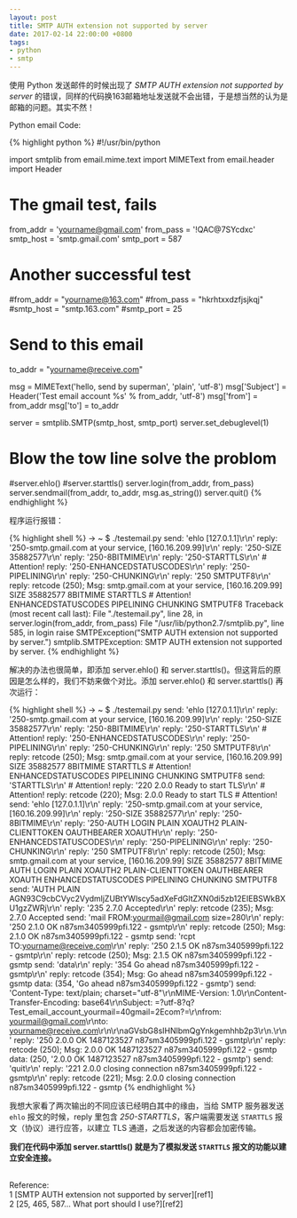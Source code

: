 ```yaml
---
layout: post
title: SMTP AUTH extension not supported by server
date: 2017-02-14 22:00:00 +0800
tags:
- python
- smtp
---
```


使用 Python 发送邮件的时候出现了 *SMTP AUTH extension not supported by server* 的错误，同样的代码换163邮箱地址发送就不会出错，于是想当然的认为是邮箱的问题。其实不然！

Python email Code:

{% highlight python %}
#!/usr/bin/python

import smtplib
from email.mime.text import MIMEText
from email.header import Header

# The gmail test, fails
from_addr = 'yourname@gmail.com'
from_pass = '!QAC@7SYcdxc'
smtp_host = 'smtp.gmail.com'
smtp_port = 587

# Another successful test
#from_addr = "yourname@163.com"
#from_pass = "hkrhtxxdzfjsjkqj"
#smtp_host = "smtp.163.com"
#smtp_port = 25

# Send to this email
to_addr = "yourname@receive.com"

msg = MIMEText('hello, send by superman', 'plain', 'utf-8')
msg['Subject'] = Header('Test email account %s' % from_addr, 'utf-8')
msg['from'] = from_addr
msg['to'] = to_addr

server = smtplib.SMTP(smtp_host, smtp_port)
server.set_debuglevel(1)
# Blow the tow line solve the problom
#server.ehlo()
#server.starttls()
server.login(from_addr, from_pass)
server.sendmail(from_addr, to_addr, msg.as_string())
server.quit()
{% endhighlight %}

程序运行报错：

{% highlight shell %}
→ ~ $ ./testemail.py 
send: 'ehlo [127.0.1.1]\r\n'
reply: '250-smtp.gmail.com at your service, [160.16.209.99]\r\n'
reply: '250-SIZE 35882577\r\n'
reply: '250-8BITMIME\r\n'
reply: '250-STARTTLS\r\n'   # Attention!
reply: '250-ENHANCEDSTATUSCODES\r\n'
reply: '250-PIPELINING\r\n'
reply: '250-CHUNKING\r\n'
reply: '250 SMTPUTF8\r\n'
reply: retcode (250); Msg: smtp.gmail.com at your service, [160.16.209.99]
SIZE 35882577
8BITMIME
STARTTLS # Attention!
ENHANCEDSTATUSCODES
PIPELINING
CHUNKING
SMTPUTF8
Traceback (most recent call last):
  File "./testemail.py", line 28, in <module>
    server.login(from_addr, from_pass)
  File "/usr/lib/python2.7/smtplib.py", line 585, in login
    raise SMTPException("SMTP AUTH extension not supported by server.")
smtplib.SMTPException: SMTP AUTH extension not supported by server.
{% endhighlight %}

解决的办法也很简单，即添加 server.ehlo() 和 server.starttls()。但这背后的原因是怎么样的，我们不妨来做个对比。添加 server.ehlo() 和 server.starttls() 再次运行：

{% highlight shell %}
→ ~ $ ./testemail.py 
send: 'ehlo [127.0.1.1]\r\n'
reply: '250-smtp.gmail.com at your service, [160.16.209.99]\r\n'
reply: '250-SIZE 35882577\r\n'
reply: '250-8BITMIME\r\n'
reply: '250-STARTTLS\r\n'   # Attention!
reply: '250-ENHANCEDSTATUSCODES\r\n'
reply: '250-PIPELINING\r\n'
reply: '250-CHUNKING\r\n'
reply: '250 SMTPUTF8\r\n'
reply: retcode (250); Msg: smtp.gmail.com at your service, [160.16.209.99]
SIZE 35882577
8BITMIME
STARTTLS # Attention!
ENHANCEDSTATUSCODES
PIPELINING
CHUNKING
SMTPUTF8
send: 'STARTTLS\r\n'  # Attention!
reply: '220 2.0.0 Ready to start TLS\r\n' # Attention!
reply: retcode (220); Msg: 2.0.0 Ready to start TLS # Attention!
send: 'ehlo [127.0.1.1]\r\n'
reply: '250-smtp.gmail.com at your service, [160.16.209.99]\r\n'
reply: '250-SIZE 35882577\r\n'
reply: '250-8BITMIME\r\n'
reply: '250-AUTH LOGIN PLAIN XOAUTH2 PLAIN-CLIENTTOKEN OAUTHBEARER XOAUTH\r\n'
reply: '250-ENHANCEDSTATUSCODES\r\n'
reply: '250-PIPELINING\r\n'
reply: '250-CHUNKING\r\n'
reply: '250 SMTPUTF8\r\n'
reply: retcode (250); Msg: smtp.gmail.com at your service, [160.16.209.99]
SIZE 35882577
8BITMIME
AUTH LOGIN PLAIN XOAUTH2 PLAIN-CLIENTTOKEN OAUTHBEARER XOAUTH
ENHANCEDSTATUSCODES
PIPELINING
CHUNKING
SMTPUTF8
send: 'AUTH PLAIN AGN93C9cbCVyc2VydmljZUBtYWlscy5adXeFdGltZXN0di5zb12EIEBSWkBXU1gzZWRj\r\n'
reply: '235 2.7.0 Accepted\r\n'
reply: retcode (235); Msg: 2.7.0 Accepted
send: 'mail FROM:<yourmail@gmail.com> size=280\r\n'
reply: '250 2.1.0 OK n87sm3405999pfi.122 - gsmtp\r\n'
reply: retcode (250); Msg: 2.1.0 OK n87sm3405999pfi.122 - gsmtp
send: 'rcpt TO:<yourname@receive.com>\r\n'
reply: '250 2.1.5 OK n87sm3405999pfi.122 - gsmtp\r\n'
reply: retcode (250); Msg: 2.1.5 OK n87sm3405999pfi.122 - gsmtp
send: 'data\r\n'
reply: '354  Go ahead n87sm3405999pfi.122 - gsmtp\r\n'
reply: retcode (354); Msg: Go ahead n87sm3405999pfi.122 - gsmtp
data: (354, 'Go ahead n87sm3405999pfi.122 - gsmtp')
send: 'Content-Type: text/plain; charset="utf-8"\r\nMIME-Version: 1.0\r\nContent-Transfer-Encoding: base64\r\nSubject: =?utf-8?q?Test_email_account_yourmail=40gmail=2Ecom?=\r\nfrom: yourmail@gmail.com\r\nto: yourname@receive.com\r\n\r\naGVsbG8sIHNlbmQgYnkgemhhb2p3\r\n.\r\n'
reply: '250 2.0.0 OK 1487123527 n87sm3405999pfi.122 - gsmtp\r\n'
reply: retcode (250); Msg: 2.0.0 OK 1487123527 n87sm3405999pfi.122 - gsmtp
data: (250, '2.0.0 OK 1487123527 n87sm3405999pfi.122 - gsmtp')
send: 'quit\r\n'
reply: '221 2.0.0 closing connection n87sm3405999pfi.122 - gsmtp\r\n'
reply: retcode (221); Msg: 2.0.0 closing connection n87sm3405999pfi.122 - gsmtp
{% endhighlight %}

我想大家看了两次输出的不同应该已经明白其中的缘由，当给 SMTP 服务器发送 `ehlo` 报文的时候，reply 里包含 *250-STARTTLS*，客户端需要发送 `STARTTLS` 报文（协议）进行应答，以建立 TLS 通道，之后发送的内容都会加密传输。

**我们在代码中添加 server.starttls() 就是为了模拟发送 `STARTTLS` 报文的功能以建立安全连接。**

<br>
<span class="post-meta">
Reference:
</span>
<br>
<span class="post-meta">
1 [SMTP AUTH extension not supported by server][ref1]<br>
2 [25, 465, 587... What port should I use?][ref2]
</span>

[ref1]: https://www.pythonanywhere.com/forums/topic/1961/
[ref2]: http://blog.mailgun.com/25-465-587-what-port-should-i-use/
